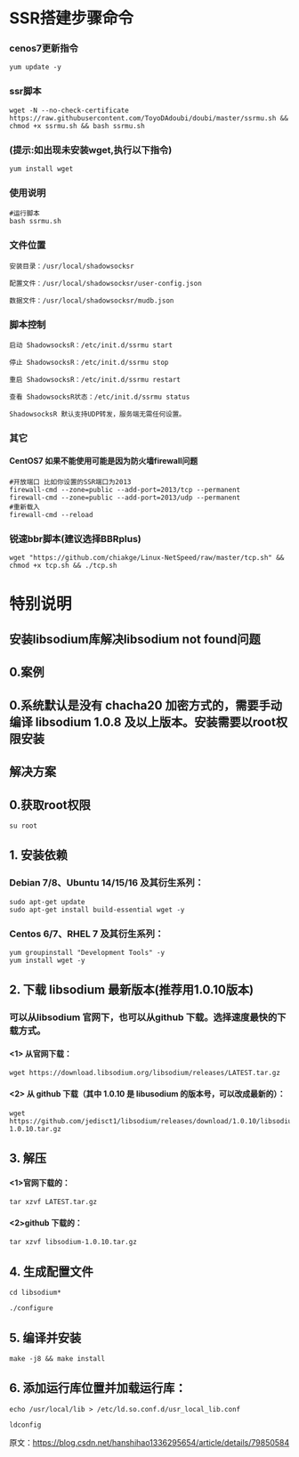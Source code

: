 # SSR搭建步骤命令
### cenos7更新指令

```
yum update -y
```

### ssr脚本

```
wget -N --no-check-certificate https://raw.githubusercontent.com/ToyoDAdoubi/doubi/master/ssrmu.sh && chmod +x ssrmu.sh && bash ssrmu.sh
```

### (提示:如出现未安装wget,执行以下指令)

```
yum install wget
```

### 使用说明

```
#运行脚本
bash ssrmu.sh
```
### 文件位置

```
安装目录：/usr/local/shadowsocksr

配置文件：/usr/local/shadowsocksr/user-config.json

数据文件：/usr/local/shadowsocksr/mudb.json
```

### 脚本控制

```
启动 ShadowsocksR：/etc/init.d/ssrmu start

停止 ShadowsocksR：/etc/init.d/ssrmu stop

重启 ShadowsocksR：/etc/init.d/ssrmu restart

查看 ShadowsocksR状态：/etc/init.d/ssrmu status

ShadowsocksR 默认支持UDP转发，服务端无需任何设置。
```

### 其它

#### CentOS7 如果不能使用可能是因为防火墙firewall问题
```
#开放端口 比如你设置的SSR端口为2013
firewall-cmd --zone=public --add-port=2013/tcp --permanent
firewall-cmd --zone=public --add-port=2013/udp --permanent
#重新载入
firewall-cmd --reload
```

### 锐速bbr脚本(建议选择BBRplus)

```
wget "https://github.com/chiakge/Linux-NetSpeed/raw/master/tcp.sh" && chmod +x tcp.sh && ./tcp.sh
```



# 特别说明

## 安装libsodium库解决libsodium not found问题
## 0.案例
## 0.系统默认是没有 chacha20 加密方式的，需要手动编译 libsodium 1.0.8 及以上版本。安装需要以root权限安装

## 解决方案

## 0.获取root权限

```
su root
```

## 1. 安装依赖

### Debian 7/8、Ubuntu 14/15/16 及其衍生系列：

```
sudo apt-get update
sudo apt-get install build-essential wget -y
```

### Centos 6/7、RHEL 7 及其衍生系列：

```
yum groupinstall "Development Tools" -y
yum install wget -y
```

## 2. 下载 libsodium 最新版本(推荐用1.0.10版本)

### 可以从libsodium 官网下，也可以从github 下载。选择速度最快的下载方式。

#### <1> 从官网下载：

```
wget https://download.libsodium.org/libsodium/releases/LATEST.tar.gz
```

#### <2> 从 github 下载（其中 1.0.10 是 libusodium 的版本号，可以改成最新的）：

```
wget https://github.com/jedisct1/libsodium/releases/download/1.0.10/libsodium-1.0.10.tar.gz
```

## 3. 解压

#### <1>官网下载的：

```
tar xzvf LATEST.tar.gz
```

#### <2>github 下载的：

```
tar xzvf libsodium-1.0.10.tar.gz
```

## 4. 生成配置文件

```
cd libsodium*
```

```
./configure
```

## 5. 编译并安装

```
make -j8 && make install
```

## 6. 添加运行库位置并加载运行库：

```
echo /usr/local/lib > /etc/ld.so.conf.d/usr_local_lib.conf
```

```
ldconfig
```
原文：https://blog.csdn.net/hanshihao1336295654/article/details/79850584